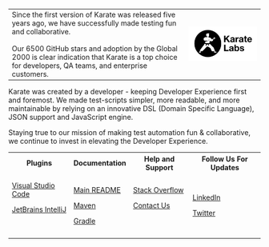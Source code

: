 <table>
<tr>
<td>
Since the first version of Karate was released five years ago, we have successfully made testing fun and collaborative. <br/><br/>Our 6500 GitHub stars and adoption by the Global 2000 is clear indication that Karate is a top choice for developers, QA teams, and enterprise customers.
</td>
<td width="30%">
<a href="https://karatelabs.io">
<picture>
  <source media="(prefers-color-scheme: dark)" srcset="https://raw.githubusercontent.com/karatelabs/.github/main/profile/karate-labs-wide-black.png">
  <img src="https://raw.githubusercontent.com/karatelabs/.github/main/profile/karate-labs-wide.png"/>
</picture>
</a>
</td>
</tr>
</table>

Karate was created by a developer - keeping Developer Experience first and foremost. We made test-scripts simpler, more readable, and more maintainable by relying on an innovative DSL (Domain Specific Language), JSON support and JavaScript engine.

Staying true to our mission of making test automation fun & collaborative, we continue to invest in elevating the Developer Experience.

<table>
<tr>
<th>Plugins</th>
<th>Documentation</th>
<th>Help and Support</th>
<th>Follow Us For Updates</th>
</tr>
<tr>
<td>
<p></p>
<p><a href="https://marketplace.visualstudio.com/items?itemName=karatelabs.karate">Visual Studio Code</a></p>
<p><a href="https://plugins.jetbrains.com/plugin/19232-karate">JetBrains IntelliJ</a></p>
<p>&nbsp;</p>
</td>
<td>
<p></p>
<p><a href="https://karatelabs.github.io/karate">Main README</a></p>
<p><a href="https://karatelabs.github.io/karate/#maven">Maven</a></p>
<p><a href="https://karatelabs.github.io/karate/#gradle">Gradle</a></p>
</td>
<td>
<p></p>
<p><a href="https://stackoverflow.com/questions/tagged/karate">Stack Overflow</a></p>
<p><a href="https://www.karatelabs.io/karate-labs-contact">Contact Us</a></p>
<p>&nbsp;</p>
</td>
<td>
<p></p>
<p><a href="https://www.linkedin.com/company/karatelabs">LinkedIn</a></p>
<p><a href="https://twitter.com/getkarate">Twitter</a></p>
<p><a href="https://www.youtube.com/@karatelabs</a></p>
</td>
</tr>
</table>
